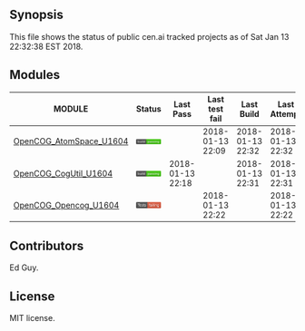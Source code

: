 
## Synopsis

This file shows the status of public cen.ai tracked projects as of Sat Jan 13 22:32:38 EST 2018.

## Modules 

| MODULE | Status | Last Pass | Last test fail| Last Build | Last Attempt|
| --- | --- | --- | --- | ---  | --- |
| [OpenCOG_AtomSpace_U1604](jobs/OpenCOG_AtomSpace_U1604.log) | ![Status](/images/BUILDPASS.svg) |  | 2018-01-13 22:09 | 2018-01-13 22:32  | 2018-01-13 22:32 |
| [OpenCOG_CogUtil_U1604](jobs/OpenCOG_CogUtil_U1604.log) | ![Status](/images/BUILDPASS.svg) | 2018-01-13 22:18 |  | 2018-01-13 22:31  | 2018-01-13 22:31 |
| [OpenCOG_Opencog_U1604](jobs/OpenCOG_Opencog_U1604.log) | ![Status](/images/TESTFAIL.svg) |  | 2018-01-13 22:22 |   | 2018-01-13 22:22 |

## Contributors

Ed Guy.

## License

MIT license. 

